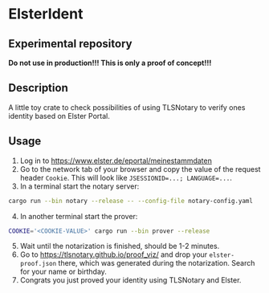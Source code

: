 # ElsterIdent

## Experimental repository
**Do not use in production!!! This is only a proof of concept!!!**

## Description
A little toy crate to check possibilities of using TLSNotary to verify ones identity
based on Elster Portal.

## Usage
1. Log in to <https://www.elster.de/eportal/meinestammdaten>
2. Go to the network tab of your browser and copy the value of the request
   header `Cookie`. This will look like `JSESSIONID=...; LANGUAGE=...`.
3. In a terminal start the notary server:
```bash
cargo run --bin notary --release -- --config-file notary-config.yaml
```
4. In another terminal start the prover:
```bash
COOKIE='<COOKIE-VALUE>' cargo run --bin prover --release
```
5. Wait until the notarization is finished, should be 1-2 minutes.
6. Go to <https://tlsnotary.github.io/proof_viz/> and drop your
   `elster-proof.json` there, which was generated during the notarization.
   Search for your name or birthday.
7. Congrats you just proved your identity using TLSNotary and Elster.
